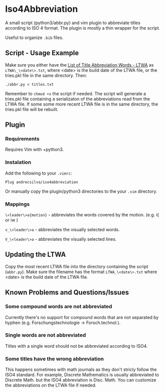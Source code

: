 # Iso4Abbreviation

A small script (python3/abbr.py) and vim plugin to abbreviate titles according to ISO 4 format. The plugin is mostly a thin wrapper for the script.

Useful to organize `.bib` files.

## Script - Usage Example

Make sure you either have the [List of Title Abbreviation Words - LTWA](http://www.issn.org/services/online-services/access-to-the-ltwa/) as `LTWA\_\<date\>.txt`, where \<date\> is the build date of the LTWA file, or the tries.pkl file in the same directory. Then:

``` 
./abbr.py < titles.txt
```
Remember to `chmod +x` the script if needed. The script will generate a tries.pkl file containing a serializaton of the abbreviations read from the LTWA file. If some some more recent LTWA file is in the same directory, the tries.pkl file will be rebuilt.

## Plugin

### Requirements

Requires Vim with +python3.

### Instalation

Add the following to your `.vimrc`:

```
Plug andrecsilva/iso4abbreviation
```

Or manually copy the plugin/python3 directories to the your `.vim` directory.

### Mappings

`\<leader\>a{motion}` - abbreviates the words covered by the motion. (e.g. i{ or iw )

`v_\<leader\>a` - abbreviates the visually selected words.

`V_\<leader\>a` - abbreviates the visually selected lines.

## Updating the LTWA

Copy the most recent LTWA file into the directory containing  the script (`abbr.py`). Make sure the filename has the format `LTWA_\<date\>.txt` where \<date\> is the build date of the LTWA file.

## Known Problems and Questions/Issues

### Some compound words are not abbreviated

Currently there's no support for compound words that are not separated by hyphen (e.g. Forschungstechnologie -> Forsch.technol.).

### Single words are not abbreviated

Titles with a single word should not be abbreviated according to ISO4.

### Some titles have the wrong abbreviation

This happens sometimes with math journals as they don't stricly follow the ISO4 standard. For example, Discrete Mathematics is usually abbreviated to Discrete Math. but the ISO4 abbreviation is Disc. Math. You can customize the abbreviations on the LTWA file if needed.
